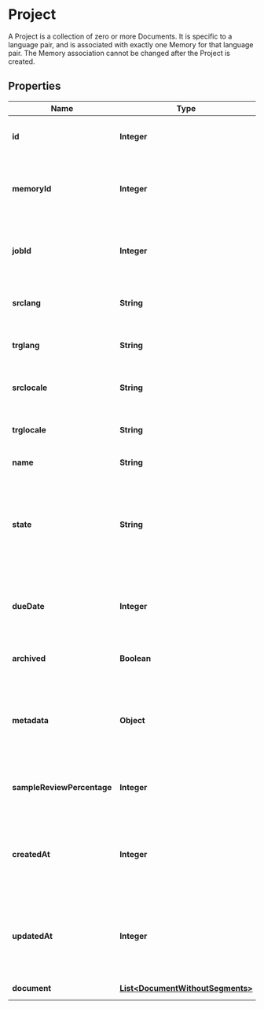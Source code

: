 

# Project

A Project is a collection of zero or more Documents. It is specific to a language pair, and is associated with exactly one Memory for that language pair. The Memory association cannot be changed after the Project is created. 
## Properties

Name | Type | Description | Notes
------------ | ------------- | ------------- | -------------
**id** | **Integer** | A unique number identifying the Project. |  [optional]
**memoryId** | **Integer** | A unique number identifying the associated Memory. |  [optional]
**jobId** | **Integer** | A unique number identifying the associated Job. |  [optional]
**srclang** | **String** | An ISO 639-1 language identifier. |  [optional]
**trglang** | **String** | An ISO 639-1 language identifier. |  [optional]
**srclocale** | **String** | A locale identifier, supported for srclang. |  [optional]
**trglocale** | **String** | A locale identifier, supported for trglang. |  [optional]
**name** | **String** | A name for the project. |  [optional]
**state** | **String** | The project&#39;s state. The possible states are &#x60;backlog&#x60;, &#x60;inProgress&#x60;, &#x60;inReview&#x60;, &#x60;inQA&#x60;, and &#x60;done&#x60;. |  [optional]
**dueDate** | **Integer** | The due date. Measured in seconds since the Unix epoch. |  [optional]
**archived** | **Boolean** | The archived state of the Project. |  [optional]
**metadata** | **Object** | A JSON object of key/value string pairs. Stores custom project information. |  [optional]
**sampleReviewPercentage** | **Integer** | The project&#39;s sample review percentage. |  [optional]
**createdAt** | **Integer** | Time at which the object was created. Measured in seconds since the Unix epoch. |  [optional]
**updatedAt** | **Integer** | Time at which the object was created. Measured in seconds since the Unix epoch. |  [optional]
**document** | [**List&lt;DocumentWithoutSegments&gt;**](DocumentWithoutSegments.md) | A list of Documents. |  [optional]



